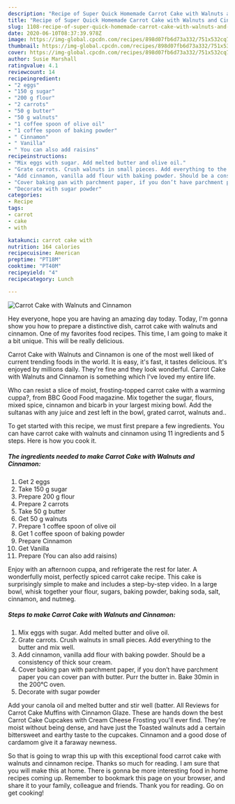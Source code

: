 ```yaml
---
description: "Recipe of Super Quick Homemade Carrot Cake with Walnuts and Cinnamon"
title: "Recipe of Super Quick Homemade Carrot Cake with Walnuts and Cinnamon"
slug: 1108-recipe-of-super-quick-homemade-carrot-cake-with-walnuts-and-cinnamon
date: 2020-06-10T08:37:39.978Z
image: https://img-global.cpcdn.com/recipes/898d07fb6d73a332/751x532cq70/carrot-cake-with-walnuts-and-cinnamon-recipe-main-photo.jpg
thumbnail: https://img-global.cpcdn.com/recipes/898d07fb6d73a332/751x532cq70/carrot-cake-with-walnuts-and-cinnamon-recipe-main-photo.jpg
cover: https://img-global.cpcdn.com/recipes/898d07fb6d73a332/751x532cq70/carrot-cake-with-walnuts-and-cinnamon-recipe-main-photo.jpg
author: Susie Marshall
ratingvalue: 4.1
reviewcount: 14
recipeingredient:
- "2 eggs"
- "150 g sugar"
- "200 g flour"
- "2 carrots"
- "50 g butter"
- "50 g walnuts"
- "1 coffee spoon of olive oil"
- "1 coffee spoon of baking powder"
- " Cinnamon"
- " Vanilla"
- " You can also add raisins"
recipeinstructions:
- "Mix eggs with sugar. Add melted butter and olive oil."
- "Grate carrots. Crush walnuts in small pieces. Add everything to the butter and mix well."
- "Add cinnamon, vanilla add flour with baking powder. Should be a consistency of thick sour cream."
- "Cover baking pan with parchment paper, if you don’t have parchment paper you can cover pan with butter. Purr the butter in. Bake 30min in the 200°C oven."
- "Decorate with sugar powder"
categories:
- Recipe
tags:
- carrot
- cake
- with

katakunci: carrot cake with 
nutrition: 164 calories
recipecuisine: American
preptime: "PT18M"
cooktime: "PT40M"
recipeyield: "4"
recipecategory: Lunch

---
```



![Carrot Cake with Walnuts and Cinnamon](https://img-global.cpcdn.com/recipes/898d07fb6d73a332/751x532cq70/carrot-cake-with-walnuts-and-cinnamon-recipe-main-photo.jpg)

Hey everyone, hope you are having an amazing day today. Today, I'm gonna show you how to prepare a distinctive dish, carrot cake with walnuts and cinnamon. One of my favorites food recipes. This time, I am going to make it a bit unique. This will be really delicious.

Carrot Cake with Walnuts and Cinnamon is one of the most well liked of current trending foods in the world. It is easy, it's fast, it tastes delicious. It's enjoyed by millions daily. They're fine and they look wonderful. Carrot Cake with Walnuts and Cinnamon is something which I've loved my entire life.

Who can resist a slice of moist, frosting-topped carrot cake with a warming cuppa?, from BBC Good Food magazine. Mix together the sugar, flours, mixed spice, cinnamon and bicarb in your largest mixing bowl. Add the sultanas with any juice and zest left in the bowl, grated carrot, walnuts and..


To get started with this recipe, we must first prepare a few ingredients. You can have carrot cake with walnuts and cinnamon using 11 ingredients and 5 steps. Here is how you cook it.

<!--inarticleads1-->

##### The ingredients needed to make Carrot Cake with Walnuts and Cinnamon:

1. Get 2 eggs
1. Take 150 g sugar
1. Prepare 200 g flour
1. Prepare 2 carrots
1. Take 50 g butter
1. Get 50 g walnuts
1. Prepare 1 coffee spoon of olive oil
1. Get 1 coffee spoon of baking powder
1. Prepare  Cinnamon
1. Get  Vanilla
1. Prepare  (You can also add raisins)


Enjoy with an afternoon cuppa, and refrigerate the rest for later. A wonderfully moist, perfectly spiced carrot cake recipe. This cake is surprisingly simple to make and includes a step-by-step video. In a large bowl, whisk together your flour, sugars, baking powder, baking soda, salt, cinnamon, and nutmeg. 

<!--inarticleads2-->

##### Steps to make Carrot Cake with Walnuts and Cinnamon:

1. Mix eggs with sugar. Add melted butter and olive oil.
1. Grate carrots. Crush walnuts in small pieces. Add everything to the butter and mix well.
1. Add cinnamon, vanilla add flour with baking powder. Should be a consistency of thick sour cream.
1. Cover baking pan with parchment paper, if you don’t have parchment paper you can cover pan with butter. Purr the butter in. Bake 30min in the 200°C oven.
1. Decorate with sugar powder


Add your canola oil and melted butter and stir well (batter. All Reviews for Carrot Cake Muffins with Cinnamon Glaze. These are hands down the best Carrot Cake Cupcakes with Cream Cheese Frosting you&#39;ll ever find. They&#39;re moist without being dense, and have just the Toasted walnuts add a certain bittersweet and earthy taste to the cupcakes. Cinnamon and a good dose of cardamom give it a faraway newness. 

So that is going to wrap this up with this exceptional food carrot cake with walnuts and cinnamon recipe. Thanks so much for reading. I am sure that you will make this at home. There is gonna be more interesting food in home recipes coming up. Remember to bookmark this page on your browser, and share it to your family, colleague and friends. Thank you for reading. Go on get cooking!
